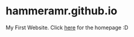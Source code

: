 # hammeramr.github.io
My First Website. Click [here](https://hammeramr.github.io/) for the homepage :D
